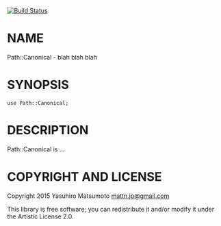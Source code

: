 [![Build Status](https://travis-ci.org/mattn/p6-Path-Canonical.svg?branch=master)](https://travis-ci.org/mattn/p6-Path-Canonical)

NAME
====

Path::Canonical - blah blah blah

SYNOPSIS
========

    use Path::Canonical;

DESCRIPTION
===========

Path::Canonical is ...

COPYRIGHT AND LICENSE
=====================

Copyright 2015 Yasuhiro Matsumoto <mattn.jp@gmail.com>

This library is free software; you can redistribute it and/or modify it under the Artistic License 2.0.
